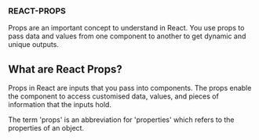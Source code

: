 ### REACT-PROPS

Props are an important concept to understand in React. You use props to pass data and values from one component to another to get dynamic and unique outputs.


## What are React Props?
Props in React are inputs that you pass into components. The props enable the component to access customised data, values, and pieces of information that the inputs hold.

The term 'props' is an abbreviation for 'properties' which refers to the properties of an object.